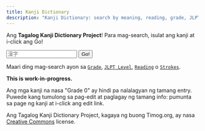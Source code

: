 ```yaml
---
title: Kanji Dictionary
description: "Kanji Dictionary: search by meaning, reading, grade, JLPT level and strokes"
---
```

Ang **Tagalog Kanji Dictionary Project**! Para mag-search, isulat ang kanji at i-click ang Go!

<input type="text" id="text" placeholder="漢字"/>
<input type="button" id="btn" value="Go!" onClick="javascript: window.open('../kanji/' + document.getElementById('text').value);" />

Maari ding mag-search ayon sa [`Grade`](https://timog.org/kanji_grade/), [`JLPT Level`](https://timog.org/kanji_jlpt/), [`Reading`](https://timog.org/kanji_reading/) o [`Strokes`](https://timog.org/kanji_strokes/).

**This is work-in-progress.**

Ang mga kanji na nasa "Grade 0" ay hindi pa nalalagyan ng tamang entry. Puwede kang tumulong sa pag-edit at paglagay ng tamang info: pumunta sa page ng kanji at i-click ang edit link.

Ang Tagalog Kanji Dictionary Project, kagaya ng buong Timog.org, ay nasa [Creative Commons](https://creativecommons.org/licenses/by-sa/4.0/) license.
